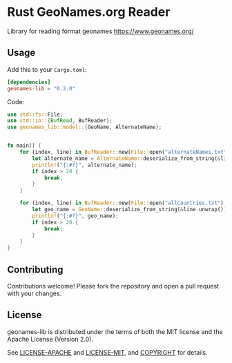 # Rust GeoNames.org Reader #

Library for reading format geonames
https://www.geonames.org/

## Usage ##

Add this to your `Cargo.toml`:

```toml
[dependencies]
geonames-lib = "0.2.0"
```
Code:

```rust
use std::fs::File;
use std::io::{BufRead, BufReader};
use geonames_lib::model::{GeoName, AlternateName};


fn main() {
    for (index, line) in BufReader::new(File::open("alternateNames.txt").unwrap()).lines().enumerate() {
        let alternate_name = AlternateName::deserialize_from_string(&line.unwrap()).unwrap();
        println!("{:#?}", alternate_name);
        if index > 20 {
            break;
        }
    }

    for (index, line) in BufReader::new(File::open("allCountries.txt").unwrap()).lines().enumerate() {
        let geo_name = GeoName::deserialize_from_string(&line.unwrap()).unwrap();
        println!("{:#?}", geo_name);
        if index > 20 {
            break;
        }
    }
}
```

## Contributing ##

Contributions welcome! Please fork the repository and open a pull request
with your changes.

## License ##

geonames-lib is distributed under the terms of both the MIT license and the
Apache License (Version 2.0).

See [LICENSE-APACHE](LICENSE-APACHE) and [LICENSE-MIT](LICENSE-MIT), and
[COPYRIGHT](COPYRIGHT) for details.


